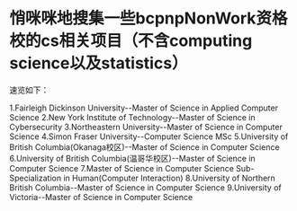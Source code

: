 # 悄咪咪地搜集一些bcpnpNonWork资格校的cs相关项目（不含computing science以及statistics）

速览如下：

1.Fairleigh Dickinson University--Master of Science in Applied Computer Science
2.New York Institute of Technology--Master of Science in Cybersecurity
3.Northeastern University--Master of Science in Computer Science
4.Simon Fraser University--Computer Science MSc
5.University of British Columbia(Okanaga校区)--Master of Science in Computer Science
6.University of British Columbia(温哥华校区)--Master of Science in Computer Science
7.Master of Science in Computer Science Sub-Specialization in Human(Computer Interaction)
8.University of Northern British Columbia--Master of Science in Computer Science
9.University of Victoria--Master of Science in Computer Science
